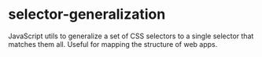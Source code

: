 # selector-generalization
JavaScript utils to generalize a set of CSS selectors to a single selector that matches them all. Useful for mapping the structure of web apps.
